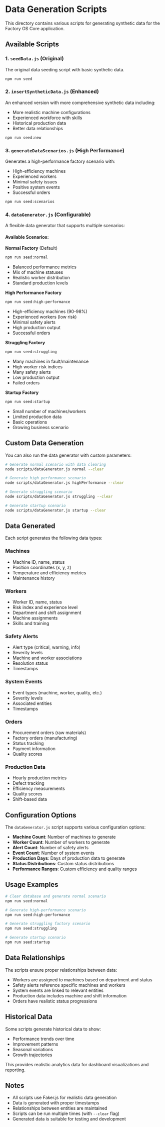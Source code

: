 # Data Generation Scripts

This directory contains various scripts for generating synthetic data for the Factory OS Core application.

## Available Scripts

### 1. `seedData.js` (Original)
The original data seeding script with basic synthetic data.

```bash
npm run seed
```

### 2. `insertSyntheticData.js` (Enhanced)
An enhanced version with more comprehensive synthetic data including:
- More realistic machine configurations
- Experienced workforce with skills
- Historical production data
- Better data relationships

```bash
npm run seed:new
```

### 3. `generateDataScenarios.js` (High Performance)
Generates a high-performance factory scenario with:
- High-efficiency machines
- Experienced workers
- Minimal safety issues
- Positive system events
- Successful orders

```bash
npm run seed:scenarios
```

### 4. `dataGenerator.js` (Configurable)
A flexible data generator that supports multiple scenarios:

#### Available Scenarios:

**Normal Factory** (Default)
```bash
npm run seed:normal
```
- Balanced performance metrics
- Mix of machine statuses
- Realistic worker distribution
- Standard production levels

**High Performance Factory**
```bash
npm run seed:high-performance
```
- High-efficiency machines (90-98%)
- Experienced workers (low risk)
- Minimal safety alerts
- High production output
- Successful orders

**Struggling Factory**
```bash
npm run seed:struggling
```
- Many machines in fault/maintenance
- High worker risk indices
- Many safety alerts
- Low production output
- Failed orders

**Startup Factory**
```bash
npm run seed:startup
```
- Small number of machines/workers
- Limited production data
- Basic operations
- Growing business scenario

## Custom Data Generation

You can also run the data generator with custom parameters:

```bash
# Generate normal scenario with data clearing
node scripts/dataGenerator.js normal --clear

# Generate high performance scenario
node scripts/dataGenerator.js highPerformance --clear

# Generate struggling scenario
node scripts/dataGenerator.js struggling --clear

# Generate startup scenario
node scripts/dataGenerator.js startup --clear
```

## Data Generated

Each script generates the following data types:

### Machines
- Machine ID, name, status
- Position coordinates (x, y, z)
- Temperature and efficiency metrics
- Maintenance history

### Workers
- Worker ID, name, status
- Risk index and experience level
- Department and shift assignment
- Machine assignments
- Skills and training

### Safety Alerts
- Alert type (critical, warning, info)
- Severity levels
- Machine and worker associations
- Resolution status
- Timestamps

### System Events
- Event types (machine, worker, quality, etc.)
- Severity levels
- Associated entities
- Timestamps

### Orders
- Procurement orders (raw materials)
- Factory orders (manufacturing)
- Status tracking
- Payment information
- Quality scores

### Production Data
- Hourly production metrics
- Defect tracking
- Efficiency measurements
- Quality scores
- Shift-based data

## Configuration Options

The `dataGenerator.js` script supports various configuration options:

- **Machine Count**: Number of machines to generate
- **Worker Count**: Number of workers to generate
- **Alert Count**: Number of safety alerts
- **Event Count**: Number of system events
- **Production Days**: Days of production data to generate
- **Status Distributions**: Custom status distributions
- **Performance Ranges**: Custom efficiency and quality ranges

## Usage Examples

```bash
# Clear database and generate normal scenario
npm run seed:normal

# Generate high-performance scenario
npm run seed:high-performance

# Generate struggling factory scenario
npm run seed:struggling

# Generate startup scenario
npm run seed:startup
```

## Data Relationships

The scripts ensure proper relationships between data:
- Workers are assigned to machines based on department and status
- Safety alerts reference specific machines and workers
- System events are linked to relevant entities
- Production data includes machine and shift information
- Orders have realistic status progressions

## Historical Data

Some scripts generate historical data to show:
- Performance trends over time
- Improvement patterns
- Seasonal variations
- Growth trajectories

This provides realistic analytics data for dashboard visualizations and reporting.

## Notes

- All scripts use Faker.js for realistic data generation
- Data is generated with proper timestamps
- Relationships between entities are maintained
- Scripts can be run multiple times (with `--clear` flag)
- Generated data is suitable for testing and development
